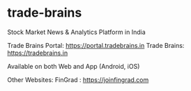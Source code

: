 # trade-brains
Stock Market News &amp; Analytics Platform in India

Trade Brains Portal: https://portal.tradebrains.in
Trade Brains: https://tradebrains.in

Available on both Web and App (Android, iOS)

Other Websites:
FinGrad : https://joinfingrad.com
